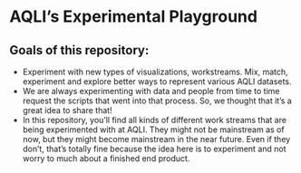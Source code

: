 
<!-- README.md is generated from README.Rmd. Please edit that file -->

# AQLI’s Experimental Playground

<!-- badges: start -->
<!-- badges: end -->

## Goals of this repository:

-   Experiment with new types of visualizations, workstreams. Mix,
    match, experiment and explore better ways to represent various AQLI
    datasets.
-   We are always experimenting with data and people from time to time
    request the scripts that went into that process. So, we thought that
    it’s a great idea to share that!
-   In this repository, you’ll find all kinds of different work streams
    that are being experimented with at AQLI. They might not be
    mainstream as of now, but they might become mainstream in the near
    future. Even if they don’t, that’s totally fine because the idea
    here is to experiment and not worry to much about a finished end
    product.
